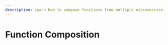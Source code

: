 ```yaml
---
description: Learn how to compose functions from multiple microservice
---
```


# Function Composition

